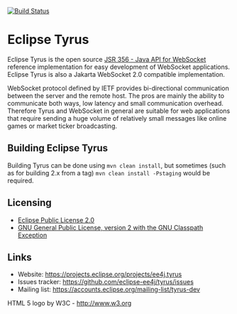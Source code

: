 [![Build Status](https://travis-ci.org/eclipse-ee4j/tyrus.svg?branch=master)](https://travis-ci.org/eclipse-ee4j/tyrus)

# Eclipse Tyrus

Eclipse Tyrus is the open source
<a href="https://projects.eclipse.org/projects/ee4j.websocket">JSR 356 - Java API for WebSocket</a>
reference implementation
for easy development of WebSocket applications. Eclipse Tyrus is also 
a Jakarta WebSocket 2.0 compatible implementation.

 WebSocket protocol defined by IETF 
provides bi-directional communication between the server and the remote host. The
pros are mainly the ability to communicate both ways, low latency and small
communication overhead. Therefore Tyrus and WebSocket in general are suitable for web
applications that require sending a huge volume of relatively small messages like
online games or market ticker broadcasting.

## Building Eclipse Tyrus

Building Tyrus can be done using `mvn clean install`, but sometimes (such as for building 2.x from a tag) 
`mvn clean install -Pstaging` would be required.

## Licensing

- [Eclipse Public License 2.0](https://projects.eclipse.org/license/epl-2.0)
- [GNU General Public License, version 2 with the GNU Classpath Exception](https://projects.eclipse.org/license/secondary-gpl-2.0-cp)

## Links

- Website: https://projects.eclipse.org/projects/ee4j.tyrus
- Issues tracker: https://github.com/eclipse-ee4j/tyrus/issues
- Mailing list: https://accounts.eclipse.org/mailing-list/tyrus-dev 

HTML 5 logo by W3C - http://www.w3.org

